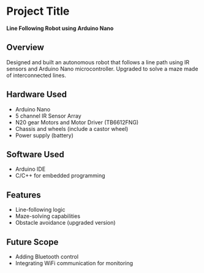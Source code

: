 # Project Title

**Line Following Robot using Arduino Nano**

## Overview
Designed and built an autonomous robot that follows a line path using IR sensors and Arduino Nano microcontroller. Upgraded to solve a maze made of interconnected lines.

## Hardware Used
- Arduino Nano
- 5 channel IR Sensor Array
- N20 gear Motors and Motor Driver (TB6612FNG)
- Chassis and wheels (include a castor wheel)
- Power supply (battery)

## Software Used
- Arduino IDE
- C/C++ for embedded programming

## Features
- Line-following logic
- Maze-solving capabilities
- Obstacle avoidance (upgraded version)

## Future Scope
- Adding Bluetooth control
- Integrating WiFi communication for monitoring
